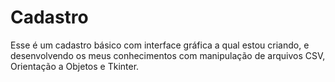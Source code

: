 # Cadastro
Esse é um cadastro básico com interface gráfica a qual estou criando, e desenvolvendo os meus conhecimentos
com manipulação de arquivos CSV, Orientação a Objetos e Tkinter.
